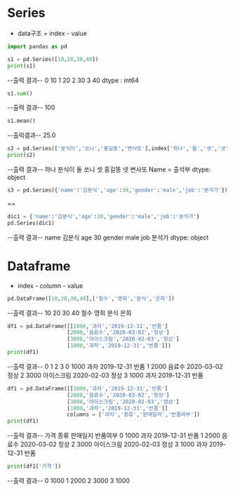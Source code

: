 # Series
- data구조 = index - value

```python
import pandas as pd

s1 = pd.Series([10,20,30,40])
print(s1)
```

--출력 결과--
0    10
1    20
2    30
3    40
dtype : int64
```python
s1.sum()
```
--출력 결과--
100
```python
s1.mean()
```
--출럭결과--
25.0
```python
s2 = pd.Series(['분식이','쏘니','홍길동','변사또'],index['하나','둘','셋','넷'], name = '출석부')
print(s2)
```
--출력 결과--
하나    분식이
둘       쏘니
셋       홍길똥
넷       변사또
Name = 출석부 dtype: object

```python
s3 = pd.Series({'name':'김분식','age':30,'gender':'male','job':'분석가'})
```
==
```python
dic1 = {'name':'김분식','age':30,'gender':'male','job':'분석가'}
pd.Series(dic1)
```
--출력 결과--
name     김분식
age        30
gender   male
job         분석가
dtype: object
# Dataframe
- index - column - value
```python
pd.DataFrame([10,20,30,40],['철수','영희','분식','은희'])
```
--출력 결과--
10      20       30       40
철수   영희   분식   은희

```python
df1 = pd.DataFrame([[1000,'과자','2019-12-31','반품']
				   [2000,'음료수','2020-03-02','정상']
				   [3000,'아이스크림','2020-02-03','정상']
				   [1000,'과자','2019-12-31','반품']])
print(df1)
```
--출력 결과--
     0                    1                   2     3
0 1000              과자  2019-12-31 반품
1 2000           음료수 2020-03-02 정상
2 3000    아이스크림 2020-02-03 정상
3 1000               과자 2019-12-31 반품


```python
df1 = pd.DataFrame([[1000,'과자','2019-12-31','반품']
				   [2000,'음료수','2020-03-02','정상']
				   [3000,'아이스크림','2020-02-03','정상']
				   [1000,'과자','2019-12-31','반품']]
				   columns = ['과자','종류','판매일자','반품여부'])
print(df1)
```
--출력 결과--
   가격               종류     판매일지  반품여부
0 1000              과자  2019-12-31         반품
1 2000           음료수 2020-03-02         정상
2 3000    아이스크림 2020-02-03         정상
3 1000               과자 2019-12-31         반품

```python
print(df1['가격'])
```

--출력 결과--
0        1000
1        2000
2        3000
3        1000
